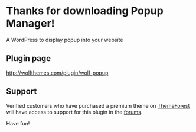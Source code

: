 # Thanks for downloading Popup Manager!

A WordPress to display popup into your website

## Plugin page
http://wolfthemes.com/plugin/wolf-popup

## Support
Verified customers who have purchased a premium theme on [ThemeForest](http://wlfthm.es/tf)
will have access to support for this plugin in the [forums](http://wlfthm.es/help).

Have fun!
